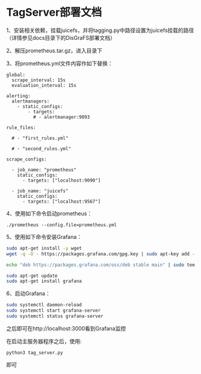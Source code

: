 # TagServer部署文档

1、安装相关依赖，挂载juicefs，并将tagging.py中路径设置为juicefs挂载的路径（详情参见docs目录下的DisGraFS部署文档）

2、解压prometheus.tar.gz，进入目录下

3、将prometheus.yml文件内容作如下替换：

```
global:
  scrape_interval: 15s
  evaluation_interval: 15s

alerting:
  alertmanagers:
    - static_configs:
        - targets:
          # - alertmanager:9093

rule_files:

  # - "first_rules.yml"

  # - "second_rules.yml"

scrape_configs:

  - job_name: "prometheus"
    static_configs:
      - targets: ["localhost:9090"]

  - job_name: "juicefs"
    static_configs:
      - targets: ["localhost:9567"]
```

4、使用如下命令启动prometheus：

```
./prometheus --config.file=prometheus.yml
```

5、使用如下命令安装Grafana：

```bash
sudo apt-get install -y wget
wget -q -O - https://packages.grafana.com/gpg.key | sudo apt-key add -
```

```bash
echo "deb https://packages.grafana.com/oss/deb stable main" | sudo tee -a /etc/apt/sources.list.d/grafana.list
```

```bash
sudo apt-get update
sudo apt-get install grafana
```

6、启动Grafana：

```bash
sudo systemctl daemon-reload
sudo systemctl start grafana-server
sudo systemctl status grafana-server
```

之后即可在http://localhost:3000看到Grafana监控

在启动主服务器程序之后，使用:

```
python3 tag_server.py
```

即可